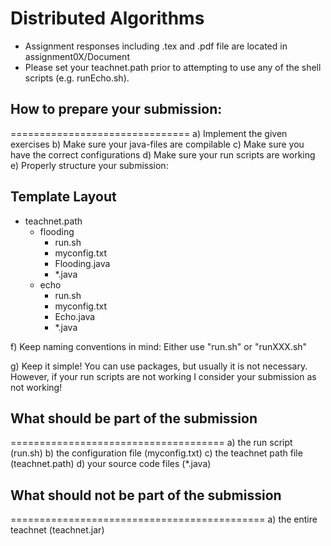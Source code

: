 # Distributed Algorithms
* Assignment responses including .tex and .pdf file are located in assignment0X/Document
* Please set your teachnet.path prior to attempting to use any of the shell scripts (e.g. runEcho.sh).

## How to prepare your submission:
===============================
a) Implement the given exercises
b) Make sure your java-files are compilable
c) Make sure you have the correct configurations
d) Make sure your run scripts are working
e) Properly structure your submission:

## Template Layout
+ teachnet.path
  + flooding
    + run.sh
	+ myconfig.txt
	+ Flooding.java
	+ *.java
  + echo
	+ run.sh
	+ myconfig.txt
	+ Echo.java
	+ *.java

f) Keep naming conventions in mind:
Either use "run.sh" or "runXXX.sh"

g) Keep it simple!
You can use packages, but usually it is not
necessary. However, if your run scripts
are not working I consider your submission
as not working!


## What should be part of the submission
=====================================
a) the run script (run.sh)
b) the configuration file (myconfig.txt)
c) the teachnet path file (teachnet.path)
d) your source code files (*.java)


## What should not be part of the submission
============================================
a) the entire teachnet (teachnet.jar)
